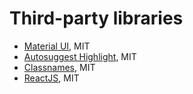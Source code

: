 Third-party libraries
======
* [Material UI](https://material-ui.com), MIT
* [Autosuggest Highlight](https://github.com/moroshko/autosuggest-highlight), MIT
* [Classnames](https://github.com/JedWatson/classnames), MIT
* [ReactJS](https://reactjs.org/), MIT